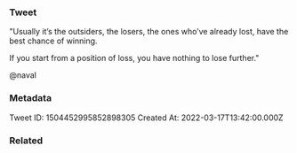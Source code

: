 ### Tweet
"Usually it’s the outsiders, the losers, the ones who’ve already lost, have the best chance of winning.

If you start from a position of loss, you have nothing to lose further."

@naval

### Metadata
Tweet ID: 1504452995852898305
Created At: 2022-03-17T13:42:00.000Z

### Related

